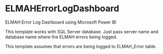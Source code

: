 # ELMAHErrorLogDashboard
ELMAH Error Log Dashboard using Microsoft Power BI

This template works with SQL Server database. Just pass server name and database name where the ELMAH errors being logged.

This template assumes that errors are being logged to ELMAH_Error table.

